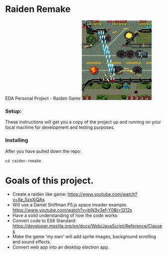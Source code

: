 # Raiden Remake
EDA Personal Project - Raiden Game
![Screenshot](raiden.png)

### Setup:
These instructions will get you a copy of the project up and running on your local machine for development and testing purposes.

### Installing 

After you have pulled down the repo:

```
cd raiden-remake
```

# Goals of this project.
- Create a raiden like game: https://www.youtube.com/watch?v=Xe_5zxXiQAs 
- Will use a Daniel Shiffman P5.js space invader example. https://www.youtube.com/watch?v=biN3v3ef-Y0&t=1212s
- Have a solid understanding of how the code works
- Convert code to ES6 Standard:  https://developer.mozilla.org/en/docs/Web/JavaScript/Reference/Classes
- Make the game 'my own' will add sprite images, background scrolling and sound effects.
- Convert web app into an desktop electron app.


